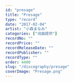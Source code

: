 ```yaml
---
id: "presage"
title: "Presage"
type: "record"
date: "2017-02-04"
artist: "小森まなみ"
categories: ["词曲提供"]
recordNo: ""
recordPrice: ""
recordReleaseDate: ""
recordPublisher: ""
recordType: ""
order: 4400
slug: "/discography/presage"
coverImage: "Presage.png"
---
```



